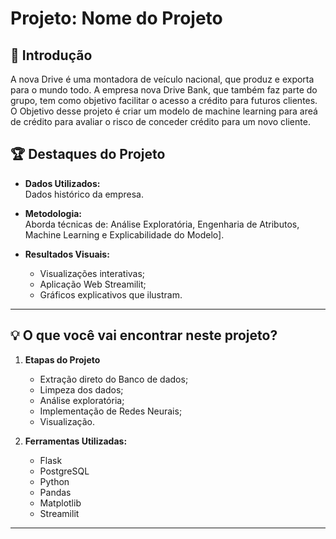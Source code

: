 # Projeto: Nome do Projeto


## 📜 Introdução

A nova Drive é uma montadora de veículo nacional, que produz e exporta para o mundo todo.
A empresa nova Drive Bank, que também faz parte do grupo, tem como objetivo  facilitar o acesso a crédito para futuros clientes. O Objetivo desse projeto é 
criar um modelo de machine learning para areá de crédito para avaliar o risco de conceder crédito para um novo cliente. 


## 🏆 Destaques do Projeto

- **Dados Utilizados:**  
  Dados histórico da empresa.  

- **Metodologia:**  
  Aborda técnicas de: Análise Exploratória, Engenharia de Atributos, Machine Learning e Explicabilidade do Modelo].

- **Resultados Visuais:**  
  - Visualizações interativas;
  - Aplicação Web Streamilit;
  - Gráficos explicativos que ilustram.

---


## 💡 O que você vai encontrar neste projeto?

1. **Etapas do Projeto**  
   - Extração direto do Banco de dados; 
   - Limpeza dos dados;  
   - Análise exploratória;  
   - Implementação de Redes Neurais;  
   - Visualização.


2. **Ferramentas Utilizadas:**
   - Flask
   - PostgreSQL
   - Python  
   - Pandas  
   - Matplotlib
   - Streamilit 

---
